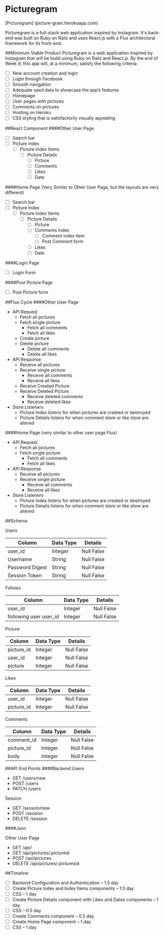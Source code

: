 # Picturegram

[Picturegram] (picture-gram.herokuapp.com)

Picturegram is a full-stack web application inspired by Instagram. It's back-end was built on Ruby on Rails and uses React.js with a Flux architectural framework for its front-end.

##Minimum Viable Product
Picturegram is a web application inspired by Instagram that will be build using Ruby on Rails and React.js. By the end of Week 9, this app will, at a minimum, satisfy the following criteria:

- [ ] New account creation and login
- [ ] Login through Facebook
- [ ] Smooth navigation
- [ ] Adequate seed data to showcase the app’s features
- [ ] Homepage
- [ ] User pages with pictures
- [ ] Comments on pictures
- [ ] Hosting on Heroku
- [ ] CSS styling that is satisfactorily visually appealing

##React Component
####Other User Page
- [ ] Search bar
- [ ] Picture index
  - [ ] Picture Index Items
    - [ ] Picture Details
      - [ ] Picture
      - [ ] Comments
      - [ ] Likes
      - [ ] Date

####Home Page (Very Similar to Other User Page, but the layouts are very different)
- [ ] Search bar
- [ ] Picture Index
  - [ ] Picture Index Items
    - [ ] Picture Details
      - [ ] Picture
      - [ ] Comments index
        - [ ] Comment index item
        - [ ] Post Comment form
      - [ ] Likes
      - [ ] Date

####Login Page
- [ ] Login Form

####Post Picture Page
- [ ] Post Picture form

##Flux Cycle
####Other User Page
- API Request
  - Fetch all pictures
  - Fetch single picture
    - Fetch all comments
    - Fetch all likes
  - Create picture
  - Delete picture
    - Delete all comments
    - Delete all likes
- API Response
  - Receive all pictures
  - Receive single picture
    - Receive all comments
    - Receive all likes
  - Receive Created Picture
  - Receive Deleted Picture
    - Receive deleted comments
    - Receive deleted likes
- Store Listeners
    - Picture Index listens for when pictures are created or destroyed
    - Picture Details listens for when comment store or like store are altered

####Home Page (very similar to other user page Flux)
- API Request
  - Fetch all pictures
  - Fetch single picture
    - Fetch all comments
    - Fetch all likes
- API Response
  - Receive all pictures
  - Receive single picture
    - Receive all comments
    - Receive all likes
- Store Listeners
  - Picture Index listens for when pictures are created or destroyed
  - Picture Details listens for when comment store or like store are altered

##Schema

Users

| Column   | Data Type |Details   |
|---------|-----------|-----------|
| user_id| Integer| Null False|
| Username| String| Null False|
| Password Digest| String| Null False|
| Session Token| String| Null False|

Follows

| Column| Data Type| Details|
|------|----------|--------|
| user_id| Integer| Null False|
| following user user_id| Integer| Null False|

Picture

| Column| Data Type| Details|
|-------|----------|--------|
| picture_id| Integer| Null False|
| user_id| Integer| Null False|
| picture| Integer| Null False|

Likes

| Column| Data Type| Details|
|-------|----------|--------|
| user_id| Integer| Null False|
| picture_id| Integer| Null False|

Comments

| Column| Data Type| Details|
|-------|----------|--------|
| comment_id| Integer| Null False|
| picture_id| Integer| Null False|
| body| Integer| Null False|

##API End Points
####Backend
Users
  - GET /users/new
  - POST /users
  - PATCH /users

Session
  - GET /session/new
  - POST /session
  - DELETE /session

####Json

Other User Page

  - GET /api/
  - GET /api/pictures/:pictureid
  - POST /api/pictures
  - DELETE /api/pictures/:picturesid

##Timeline
- [ ] Backend Configuration and Authentication – 1.5 day
- [ ] Create Picture Index and Index Items components – 1.5 day
- [ ] CSS – 1 day
- [ ] Create Picture Details component with Likes and Dates components – 1 day
- [ ] CSS – 0.5 day
- [ ] Create Comments component – 0.5 day
- [ ] Create Home Page component – 1 day
- [ ] CSS – 1 day
